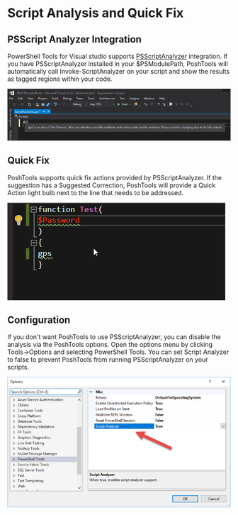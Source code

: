 # Script Analysis and Quick Fix

## PSScript Analyzer Integration

PowerShell Tools for Visual studio supports [PSScriptAnalyzer](https://github.com/PowerShell/PSScriptAnalyzer) integration. If you have PSScriptAnalyzer installed in your $PSModulePath, PoshTools will automatically call Invoke-ScriptAnalyzer on your script and show the results as tagged regions within your code. 

![Script Analyzer Alias Warning](../.gitbook/assets/image%20%281%29.png)

## Quick Fix

PoshTools supports quick fix actions provided by PSScriptAnalyzer. If the suggestion has a Suggested Correction, PoshTools will provide a Quick Action light bulb next to the line that needs to be addressed. 

![Executing quick fix actions](../.gitbook/assets/quickfix.gif)

## Configuration

If you don't want PoshTools to use PSScriptAnalyzer, you can disable the analysis via the PoshTools options. Open the options menu by clicking Tools-&gt;Options and selecting PowerShell Tools. You can set Script Analyzer to false to prevent PoshTools from running PSScriptAnalyzer on your scripts. 

![Script Analyzer option](../.gitbook/assets/image%20%283%29.png)

